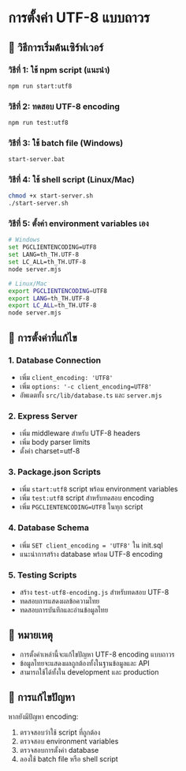 # การตั้งค่า UTF-8 แบบถาวร

## 🚀 วิธีการเริ่มต้นเซิร์ฟเวอร์

### วิธีที่ 1: ใช้ npm script (แนะนำ)
```bash
npm run start:utf8
```

### วิธีที่ 2: ทดสอบ UTF-8 encoding
```bash
npm run test:utf8
```

### วิธีที่ 3: ใช้ batch file (Windows)
```bash
start-server.bat
```

### วิธีที่ 4: ใช้ shell script (Linux/Mac)
```bash
chmod +x start-server.sh
./start-server.sh
```

### วิธีที่ 5: ตั้งค่า environment variables เอง
```bash
# Windows
set PGCLIENTENCODING=UTF8
set LANG=th_TH.UTF-8
set LC_ALL=th_TH.UTF-8
node server.mjs

# Linux/Mac
export PGCLIENTENCODING=UTF8
export LANG=th_TH.UTF-8
export LC_ALL=th_TH.UTF-8
node server.mjs
```

## 🔧 การตั้งค่าที่แก้ไข

### 1. Database Connection
- เพิ่ม `client_encoding: 'UTF8'`
- เพิ่ม `options: '-c client_encoding=UTF8'`
- อัพเดตทั้ง `src/lib/database.ts` และ `server.mjs`

### 2. Express Server
- เพิ่ม middleware สำหรับ UTF-8 headers
- เพิ่ม body parser limits
- ตั้งค่า charset=utf-8

### 3. Package.json Scripts
- เพิ่ม `start:utf8` script พร้อม environment variables
- เพิ่ม `test:utf8` script สำหรับทดสอบ encoding
- เพิ่ม `PGCLIENTENCODING=UTF8` ในทุก script

### 4. Database Schema
- เพิ่ม `SET client_encoding = 'UTF8'` ใน init.sql
- แนะนำการสร้าง database พร้อม UTF-8 encoding

### 5. Testing Scripts
- สร้าง `test-utf8-encoding.js` สำหรับทดสอบ UTF-8
- ทดสอบการแสดงผลข้อความไทย
- ทดสอบการบันทึกและอ่านข้อมูลไทย

## 📝 หมายเหตุ

- การตั้งค่าเหล่านี้จะแก้ไขปัญหา UTF-8 encoding แบบถาวร
- ข้อมูลไทยจะแสดงผลถูกต้องทั้งในฐานข้อมูลและ API
- สามารถใช้ได้ทั้งใน development และ production

## 🐛 การแก้ไขปัญหา

หากยังมีปัญหา encoding:
1. ตรวจสอบว่าใช้ script ที่ถูกต้อง
2. ตรวจสอบ environment variables
3. ตรวจสอบการตั้งค่า database
4. ลองใช้ batch file หรือ shell script



